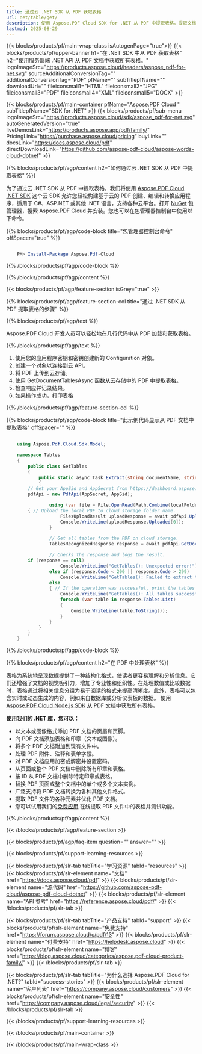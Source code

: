 ```yaml
---
title: 通过云 .NET SDK 从 PDF 获取表格
url: net/table/get/
description: 使用 Aspose.PDF Cloud SDK for .NET 从 PDF 中提取表格。提取文档中的所有表格。
lastmod: 2025-08-29
---
```


{{< blocks/products/pf/main-wrap-class isAutogenPage="true">}}
{{< blocks/products/pf/upper-banner h1="在 .NET SDK 中从 PDF 获取表格" h2="使用服务器端 .NET API 从 PDF 文档中获取所有表格。" logoImageSrc="https://products.aspose.cloud/headers/aspose_pdf-for-net.svg" sourceAdditionalConversionTag="" additionalConversionTag="PDF" pfName="" subTitlepfName="" downloadUrl="" fileiconsmall1="HTML" fileiconsmall2="JPG" fileiconsmall3="PDF" fileiconsmall4="XML" fileiconsmall5="DOCX" >}}

{{< blocks/products/pf/main-container pfName="Aspose.PDF Cloud " subTitlepfName="SDK for .NET" >}}
{{< blocks/products/pf/sub-menu logoImageSrc="https://products.aspose.cloud/sdk/aspose_pdf-for-net.svg"
autoGeneratedVersion="true"
liveDemosLink="https://products.aspose.app/pdf/family/" PricingLink="https://purchase.aspose.cloud/pricing" buyLink="" docsLink="https://docs.aspose.cloud/pdf"  directDownloadLink="https://github.com/aspose-pdf-cloud/aspose-words-cloud-dotnet" >}}

{{% blocks/products/pf/agp/content h2="如何通过云 .NET SDK 从 PDF 中提取表格" %}}

为了通过云 .NET SDK 从 PDF 中提取表格，我们将使用
[Aspose.PDF Cloud .NET SDK](https://products.aspose.cloud/pdf/net/)
这个云 SDK 允许您轻松构建基于云的 PDF 创建、编辑和转换应用程序，适用于 C#、ASP.NET 或其他 .NET 语言，支持各种云平台。打开
[NuGet](https://www.nuget.org/packages/Aspose.Pdf-Cloud)
包管理器，搜索
Aspose.PDF Cloud
并安装。您也可以在包管理器控制台中使用以下命令。

{{% blocks/products/pf/agp/code-block title="包管理器控制台命令" offSpacer="true" %}}

```powershell

    PM> Install-Package Aspose.Pdf-Cloud

```

{{% /blocks/products/pf/agp/code-block %}}

{{% /blocks/products/pf/agp/content %}}

{{< blocks/products/pf/agp/feature-section isGrey="true" >}}

{{% blocks/products/pf/agp/feature-section-col title="通过 .NET SDK 从 PDF 提取表格的步骤" %}}

{{% blocks/products/pf/agp/text %}}

Aspose.PDF Cloud 开发人员可以轻松地在几行代码中从 PDF 加载和获取表格。

{{% /blocks/products/pf/agp/text %}}

1. 使用您的应用程序密钥和密钥创建新的 Configuration 对象。
1. 创建一个对象以连接到云 API。
1. 将 PDF 上传到云存储。
1. 使用 GetDocumentTablesAsync 函数从云存储中的 PDF 中提取表格。
1. 检查响应并记录结果。
1. 如果操作成功，打印表格

{{% /blocks/products/pf/agp/feature-section-col %}}

{{% blocks/products/pf/agp/code-block title="此示例代码显示从 PDF 文档中提取表格" offSpacer="" %}}

```cs

    using Aspose.Pdf.Cloud.Sdk.Model;

    namespace Tables
    {
        public class GetTables
        {
            public static async Task Extract(string documentName, string remoteFolder)
            {
		// Get your AppSid and AppSecret from https://dashboard.aspose.cloud (free registration required). 
		pdfApi = new PdfApi(AppSecret, AppSid);

                using (var file = File.OpenRead(Path.Combine(localFolder, documentName)))
		{ // Upload the local PDF to cloud storage folder name.
                    FilesUploadResult uploadResponse = await pdfApi.UploadFileAsync(Path.Combine(remoteFolder, documentName), documentName);
                    Console.WriteLine(uploadResponse.Uploaded[0]);
                }

                // Get all tables from the PDF on cloud storage.
                TablesRecognizedResponse response = await pdfApi.GetDocumentTablesAsync(documentName, folder: remoteFolder);

                // Checks the response and logs the result.
		if (response == null)
                    Console.WriteLine("GetTables(): Unexpected error!");
                else if (response.Code < 200 || response.Code > 299)
                    Console.WriteLine("GetTables(): Failed to extract tables from the document.");
                else
                { // If the operation was successful, print the tables or make some other actions
                    Console.WriteLine("GetTables(): All tables successfully extracted from the document '{0}.", documentName);
                    foreach (var table in response.Tables.List)
                    {
                        Console.WriteLine(table.ToString());
                    }
                }
            }
        }
    }

```

{{% /blocks/products/pf/agp/code-block %}}

{{% blocks/products/pf/agp/content h2="在 PDF 中处理表格" %}}

表格为系统地呈现数据提供了一种结构化格式，使读者更容易理解和分析信息。它们还增强了文档的视觉吸引力，增加了专业性和组织性。在处理数值或比较数据时，表格通过将相关信息分组为易于阅读的格式来提高清晰度。此外，表格可以包含实时或动态生成的内容，例如来自数据库或分析仪表板的数据。
使用 [Aspose.PDF Cloud Node.js SDK](https://products.aspose.cloud/pdf/net/) 从 PDF 文档中获取所有表格。

**使用我们的 .NET 库，您可以：**

+ 以文本或图像格式添加 PDF 文档的页眉和页脚。
+ 向 PDF 文档添加表格和印章（文本或图像）。
+ 将多个 PDF 文档附加到现有文件中。
+ 处理 PDF 附件、注释和表单字段。
+ 对 PDF 文档应用加密或解密并设置密码。
+ 从页面或整个 PDF 文档中删除所有印章和表格。
+ 按 ID 从 PDF 文档中删除特定印章或表格。
+ 替换 PDF 页面或整个文档中的单个或多个文本实例。
+ 广泛支持将 PDF 文档转换为各种其他文件格式。
+ 提取 PDF 文件的各种元素并优化 PDF 文档。
+ 您可以试用我们的[免费应用](https://products.aspose.app/pdf/table-extraction) 在线提取 PDF 文件中的表格并测试功能。

{{% /blocks/products/pf/agp/content %}}

{{< /blocks/products/pf/agp/feature-section >}}

{{< blocks/products/pf/agp/faq-item question="" answer="" >}}

{{< blocks/products/pf/support-learning-resources >}}

{{< blocks/products/pf/slr-tab tabTitle="学习资源" tabId="resources" >}}
{{< blocks/products/pf/slr-element name="文档" href="https://docs.aspose.cloud/pdf" >}}
{{< blocks/products/pf/slr-element name="源代码" href="https://github.com/aspose-pdf-cloud/aspose-pdf-cloud-dotnet" >}}
{{< blocks/products/pf/slr-element name="API 参考" href="https://reference.aspose.cloud/pdf/" >}}
{{< /blocks/products/pf/slr-tab >}}

{{< blocks/products/pf/slr-tab tabTitle="产品支持" tabId="support" >}}
{{< blocks/products/pf/slr-element name="免费支持" href="https://forum.aspose.cloud/c/pdf/13" >}}
{{< blocks/products/pf/slr-element name="付费支持" href="https://helpdesk.aspose.cloud" >}}
{{< blocks/products/pf/slr-element name="博客" href="https://blog.aspose.cloud/categories/aspose.pdf-cloud-product-family/" >}}
{{< /blocks/products/pf/slr-tab >}}

{{< blocks/products/pf/slr-tab tabTitle="为什么选择 Aspose.PDF Cloud for .NET?" tabId="success-stories" >}}
{{< blocks/products/pf/slr-element name="客户列表" href="https://company.aspose.cloud/customers" >}}
{{< blocks/products/pf/slr-element name="安全性" href="https://company.aspose.cloud/legal/security" >}}
{{< /blocks/products/pf/slr-tab >}}

{{< /blocks/products/pf/support-learning-resources >}}

{{< /blocks/products/pf/main-container >}}

{{< /blocks/products/pf/main-wrap-class >}}

